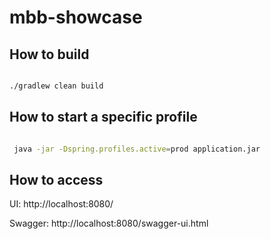 # mbb-showcase

## How to build 


```bash

./gradlew clean build

```


## How to start a specific profile

```bash

 java -jar -Dspring.profiles.active=prod application.jar

```

## How to access

UI:
http://localhost:8080/

Swagger: 
http://localhost:8080/swagger-ui.html

